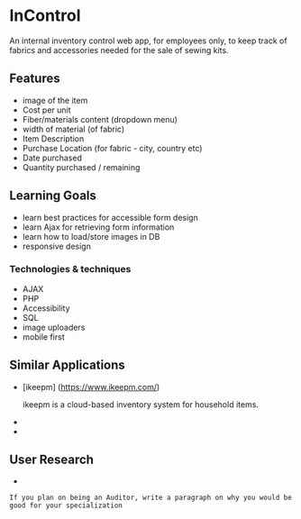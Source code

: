 # InControl

An internal inventory control web app, for employees only, to keep track of fabrics and accessories needed for the sale of sewing kits.

## Features

- image of the item
- Cost per unit
- Fiber/materials content (dropdown menu)
- width of material (of fabric)
- Item Description
- Purchase Location (for fabric - city, country etc)
- Date purchased
- Quantity purchased / remaining

## Learning Goals

- learn best practices for accessible form design
- learn Ajax for retrieving form information
- learn how to load/store images in DB
- responsive design


### Technologies & techniques 

- AJAX
- PHP
- Accessibility
- SQL 
- image uploaders
- mobile first

## Similar Applications

- [ikeepm] (https://www.ikeepm.com/)

	ikeepm is a cloud-based inventory system for household items.
-
-

## User Research
-

    If you plan on being an Auditor, write a paragraph on why you would be good for your specialization
